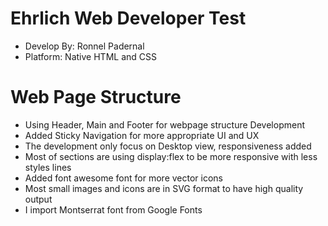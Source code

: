 # Ehrlich Web Developer Test
- Develop By: Ronnel Padernal
- Platform: Native HTML and CSS

# Web Page Structure
- Using Header, Main and Footer for webpage structure Development
- Added Sticky Navigation for more appropriate UI and UX
- The development only focus on Desktop view, responsiveness added
- Most of sections are using display:flex to be more responsive with less styles lines
- Added font awesome font for more vector icons
- Most small images and icons are in SVG format to have high quality output
- I import Montserrat font from Google Fonts

